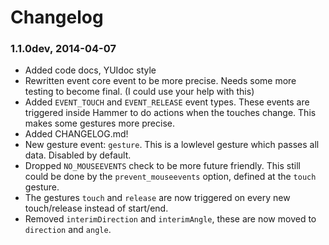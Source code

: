 # Changelog

### 1.1.0dev, 2014-04-07
- Added code docs, YUIdoc style
- Rewritten event core event to be more precise. Needs some more testing to become final. (I could use your help with this)
- Added `EVENT_TOUCH` and `EVENT_RELEASE` event types. These events are triggered inside Hammer to do actions when the touches change. This makes some gestures more precise.
- Added CHANGELOG.md!
- New gesture event: `gesture`. This is a lowlevel gesture which passes all data. Disabled by default.
- Dropped `NO_MOUSEEVENTS` check to be more future friendly. This still could be done by the `prevent_mouseevents` option, defined at the `touch` gesture.
- The gestures `touch` and `release` are now triggered on every new touch/release instead of start/end.
- Removed `interimDirection` and `interimAngle`, these are now moved to `direction` and `angle`.